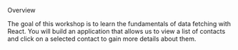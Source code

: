 Overview

The goal of this workshop is to learn the fundamentals of data fetching with React. You will build an application that allows us to view a list of contacts and click on a selected contact to gain more details about them. 

